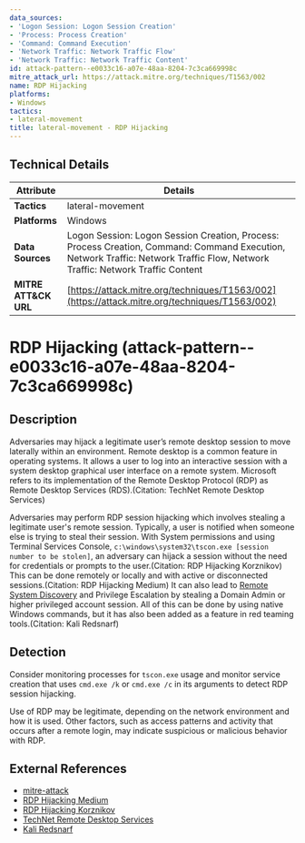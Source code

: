 ```yaml
---
data_sources:
- 'Logon Session: Logon Session Creation'
- 'Process: Process Creation'
- 'Command: Command Execution'
- 'Network Traffic: Network Traffic Flow'
- 'Network Traffic: Network Traffic Content'
id: attack-pattern--e0033c16-a07e-48aa-8204-7c3ca669998c
mitre_attack_url: https://attack.mitre.org/techniques/T1563/002
name: RDP Hijacking
platforms:
- Windows
tactics:
- lateral-movement
title: lateral-movement - RDP Hijacking
---
```


## Technical Details

| Attribute | Details |
|-----------|----------|
| **Tactics** | lateral-movement |
| **Platforms** | Windows |
| **Data Sources** | Logon Session: Logon Session Creation, Process: Process Creation, Command: Command Execution, Network Traffic: Network Traffic Flow, Network Traffic: Network Traffic Content |
| **MITRE ATT&CK URL** | [https://attack.mitre.org/techniques/T1563/002](https://attack.mitre.org/techniques/T1563/002) |

# RDP Hijacking (attack-pattern--e0033c16-a07e-48aa-8204-7c3ca669998c)

## Description
Adversaries may hijack a legitimate user’s remote desktop session to move laterally within an environment. Remote desktop is a common feature in operating systems. It allows a user to log into an interactive session with a system desktop graphical user interface on a remote system. Microsoft refers to its implementation of the Remote Desktop Protocol (RDP) as Remote Desktop Services (RDS).(Citation: TechNet Remote Desktop Services)

Adversaries may perform RDP session hijacking which involves stealing a legitimate user's remote session. Typically, a user is notified when someone else is trying to steal their session. With System permissions and using Terminal Services Console, `c:\windows\system32\tscon.exe [session number to be stolen]`, an adversary can hijack a session without the need for credentials or prompts to the user.(Citation: RDP Hijacking Korznikov) This can be done remotely or locally and with active or disconnected sessions.(Citation: RDP Hijacking Medium) It can also lead to [Remote System Discovery](https://attack.mitre.org/techniques/T1018) and Privilege Escalation by stealing a Domain Admin or higher privileged account session. All of this can be done by using native Windows commands, but it has also been added as a feature in red teaming tools.(Citation: Kali Redsnarf)

## Detection
Consider monitoring processes for `tscon.exe` usage and monitor service creation that uses `cmd.exe /k` or `cmd.exe /c` in its arguments to detect RDP session hijacking.

Use of RDP may be legitimate, depending on the network environment and how it is used. Other factors, such as access patterns and activity that occurs after a remote login, may indicate suspicious or malicious behavior with RDP.

## External References
- [mitre-attack](https://attack.mitre.org/techniques/T1563/002)
- [RDP Hijacking Medium](https://medium.com/@networksecurity/rdp-hijacking-how-to-hijack-rds-and-remoteapp-sessions-transparently-to-move-through-an-da2a1e73a5f6)
- [RDP Hijacking Korznikov](http://www.korznikov.com/2017/03/0-day-or-feature-privilege-escalation.html)
- [TechNet Remote Desktop Services](https://technet.microsoft.com/en-us/windowsserver/ee236407.aspx)
- [Kali Redsnarf](https://github.com/nccgroup/redsnarf)
